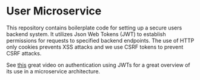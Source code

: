 # User Microservice
This repository contains boilerplate code for setting up a secure users backend system. It utilizes Json Web Tokens (JWT) to establish permissions for requests to specified backend endpoints. The use of HTTP only cookies prevents XSS attacks and we use CSRF tokens to prevent CSRF attacks.

See [this](https://youtu.be/SLc3cTlypwM) great video on authentication using JWTs for a great overview of its use in a microservice architecture.
